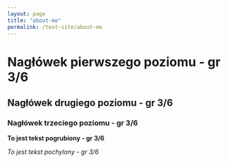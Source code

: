 ```yaml
---
layout: page
title: "about-me"
permalink: /test-site/about-me
---
```


# Nagłówek pierwszego poziomu - gr 3/6

## Nagłówek drugiego poziomu - gr 3/6

### Nagłówek trzeciego poziomu - gr 3/6

**To jest tekst pogrubiony  - gr 3/6**

*To jest tekst pochylony  - gr 3/6*
